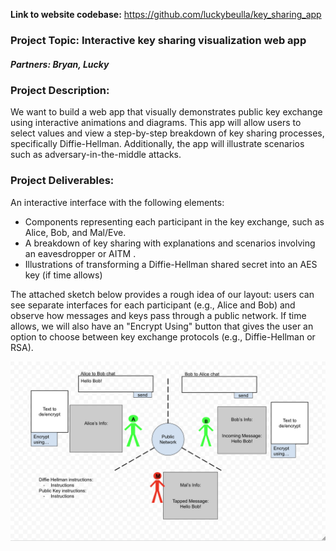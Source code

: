 **Link to website codebase:** https://github.com/luckybeulla/key_sharing_app 

### Project Topic: Interactive key sharing visualization web app
##### Partners: Bryan, Lucky
### Project Description:
We want to build a web app that visually demonstrates public key exchange using interactive animations and diagrams. This app will allow users to select values and view a step-by-step breakdown of key sharing processes, specifically Diffie-Hellman. Additionally, the app will illustrate scenarios such as adversary-in-the-middle attacks.

### Project Deliverables:
An interactive interface with the following elements:
 - Components representing each participant in the key exchange, such as Alice, Bob, and Mal/Eve.
 - A breakdown of key sharing with explanations and scenarios involving an eavesdropper or AITM .
 - Illustrations of transforming a Diffie-Hellman shared secret into an AES key (if time allows)
 
The attached sketch below provides a rough idea of our layout: users can see separate interfaces for each participant (e.g., Alice and Bob) and observe how messages and keys pass through a public network. If time allows, we will also have an "Encrypt Using" button that gives the user an option to choose between key exchange protocols (e.g., Diffie-Hellman or RSA).

![alt-text](proposalPicutre.png)
